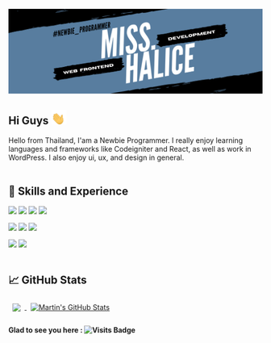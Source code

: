 ![](https://github.com/MidnightCore/MidnightCore/blob/master/Cordale.png)
## Hi Guys <img src="https://github.com/MidnightCore/MidnightCore/blob/master/waving-hand-joypixels.gif" width="30px">


Hello from Thailand, I'am a Newbie Programmer. 
I really enjoy learning languages and frameworks like Codeigniter and React, as well as work in WordPress. I also enjoy ui, ux, and design in general.
<br>
<br>
## 🎨 Skills and Experience
![](https://img.shields.io/badge/Code-HTML-informational?style=flat&logo=Html5&logoColor=white&color=042460)
![](https://img.shields.io/badge/Code-JavaScript-informational?style=flat&logo=JavaScript&logoColor=white&color=042460)
![](https://img.shields.io/badge/Code-PHP-informational?style=flat&logo=Php&logoColor=white&color=042460)
![](https://img.shields.io/badge/Code-PYTHON-informational?style=flat&logo=Python&logoColor=white&color=042460)

![](https://img.shields.io/badge/Style-CSS-informational?style=flat&logo=css3&logoColor=white&color=587d9f)
![](https://img.shields.io/badge/Style-Bootstrap-informational?style=flat&logo=Bootstrap&logoColor=white&color=587d9f)
![](https://img.shields.io/badge/Style-MaterializeCSS-informational?style=flat&logo=Material-UI&logoColor=white&color=587d9f)

![](https://img.shields.io/badge/Tools-Photoshop-informational?style=flat&logo=Adobe-Photoshop&logoColor=white&color=4AB197)
![](https://img.shields.io/badge/Tools-GitHub-informational?style=flat&logo=GitHub&logoColor=white&color=4AB197)
<br>
<br>

## &#x1f4c8; GitHub Stats
<a href="https://github.com/MidnightCore">
  <img align="center" style="margin:0.5rem" src="https://github-readme-stats.vercel.app/api/top-langs/?username=MidnightCore&hide=html,css&title_color=ffffff&text_color=c9cacc&icon_color=4AB197&bg_color=1A2B34" />
</a>
<a href="https://github.com/MidnightCore">
  <img align="center" style="margin:0.5rem" src="https://github-readme-stats.vercel.app/api?username=MidnightCore&show_icons=true&line_height=27&count_private=true&title_color=ffffff&text_color=c9cacc&icon_color=4AB097&bg_color=1A2B34" alt="Martin's GitHub Stats" />
</a>

#### Glad to see you here :  ![Visits Badge](https://badges.pufler.dev/visits/MidnightCore/MidnightCore)

